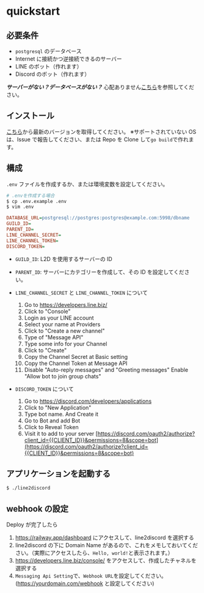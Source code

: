 # quickstart

## 必要条件

-   `postgresql` のデータベース
-   Internet に接続かつ逆接続できるのサーバー
-   LINE のボット（作れます）
-   Discord のボット（作れます）

**_サーバーがない？データベースがない？_** 心配ありません[こちら](./starter/railway.ja.md)を参照してください。

## インストール

[こちら](https://github.com/zhixuan2333/line2discord/releases/latest)から最新のバージョンを取得してください。
※サポートされていない OS は、Issue で報告してください、または Repo を Clone して`go build`で作れます。

## 構成

`.env` ファイルを作成するか、または環境変数を設定してください。

```sh
# .envを作成する場合
$ cp .env.example .env
$ vim .env
```

```ini
DATABASE_URL=postgresql://postgres:postgres@example.com:5998/dbname
GUILD_ID=
PARENT_ID=
LINE_CHANNEL_SECRET=
LINE_CHANNEL_TOKEN=
DISCORD_TOKEN=
```

-   `GUILD_ID`: L2D を使用するサーバーの ID
-   `PARENT_ID`: サーバーにカテゴリーを作成して、その ID を設定してください。
-   `LINE_CHANNEL_SECRET` と `LINE_CHANNEL_TOKEN` について

    1. Go to https://developers.line.biz/
    2. Click to "Console"
    3. Login as your LINE account
    4. Select your name at Providers
    5. Click to "Create a new channel"
    6. Type of "Message API"
    7. Type some info for your Channel
    8. Click to "Create"
    9. Copy the Channel Secret at Basic setting
    10. Copy the Channel Token at Message API
    11. Disable "Auto-reply messages" and "Greeting messages" Enable "Allow bot to join group chats"

-   `DISCORD_TOKEN` について

    1. Go to https://discord.com/developers/applications
    2. Click to "New Application"
    3. Type bot name. And Create it
    4. Go to Bot and add Bot
    5. Click to Reveal Token
    6. Visit it to add to your server
       [https://discord.com/oauth2/authorize?client_id={{CLIENT_ID}}&permissions=8&scope=bot](https://discord.com/oauth2/authorize?client_id={{CLIENT_ID}}&permissions=8&scope=bot)

## アプリケーションを起動する

```sh
$ ./line2discord
```

## webhook の設定

Deploy が完了したら

1. https://railway.app/dashboard にアクセスして、line2discord を選択する
2. line2discord の下に Domain Name があるので、これをメモしておいてください。（実際にアクセスしたら、`Hello, world!`と表示されます。）
3. https://developers.line.biz/console/ をアクセスして、作成したチャネルを選択する
4. `Messaging Api Setting`で、`Webhook URL`を設定してください。(https://yourdomain.com/webhook と設定してください)
